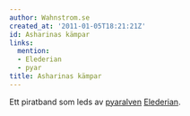 ```yaml
---
author: Wahnstrom.se
created_at: '2011-01-05T18:21:21Z'
id: Asharinas kämpar
links:
  mention:
  - Elederian
  - pyar
title: Asharinas kämpar
---
```


Ett piratband som leds av [pyaralven][] [Elederian].

  [pyaralven]: pyar
  [Elederian]: Elederian